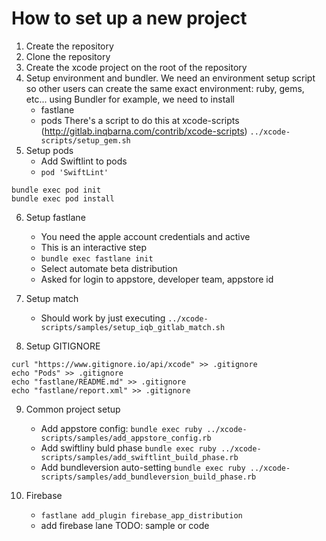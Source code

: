 # How to set up a new project
1. Create the repository
2. Clone the repository
3. Create the xcode project on the root of the repository
4. Setup environment and bundler. We need an environment setup script so other users can create the same exact environment: ruby, gems, etc... using Bundler for example, we need to install
    - fastlane
    - pods
   There's a script to do this at xcode-scripts (http://gitlab.inqbarna.com/contrib/xcode-scripts)
`../xcode-scripts/setup_gem.sh`
5. Setup pods
    - Add Swiftlint to pods 
    - `pod 'SwiftLint'`
```
bundle exec pod init
bundle exec pod install
```
6. Setup fastlane
    - You need the apple account credentials and active
    - This is an interactive step
    - `bundle exec fastlane init`
    - Select automate beta distribution
    - Asked for login to appstore, developer team, appstore id
7. Setup match
    - Should work by just executing `../xcode-scripts/samples/setup_iqb_gitlab_match.sh`

8. Setup GITIGNORE
```
curl "https://www.gitignore.io/api/xcode" >> .gitignore
echo "Pods" >> .gitignore 
echo "fastlane/README.md" >> .gitignore 
echo "fastlane/report.xml" >> .gitignore 
```
9. Common project setup
    - Add appstore config: `bundle exec ruby ../xcode-scripts/samples/add_appstore_config.rb`
    - Add swiftliny buld phase `bundle exec ruby ../xcode-scripts/samples/add_swiftlint_build_phase.rb`
    - Add bundleversion auto-setting `bundle exec ruby ../xcode-scripts/samples/add_bundleversion_build_phase.rb`

10. Firebase
    - `fastlane add_plugin firebase_app_distribution`
    - add firebase lane TODO: sample or code
